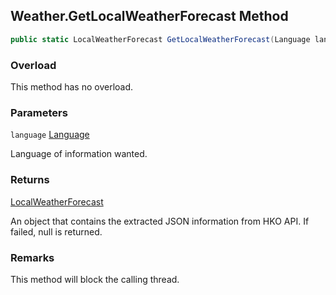 ## Weather.GetLocalWeatherForecast Method

```c#
public static LocalWeatherForecast GetLocalWeatherForecast(Language language);
```

### Overload

This method has no overload.

### Parameters

`language` [Language](Language)

Language of information wanted.

### Returns

[LocalWeatherForecast]()

An object that contains the extracted JSON information from HKO API. If failed, null is returned.

### Remarks

This method will block the calling thread.